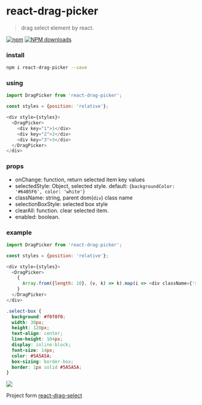 # react-drag-picker
> drag select element by react.

[![npm](https://img.shields.io/npm/v/react-drag-picker.svg?maxAge=2592000?style=plastic)](https://www.npmjs.com/package/react-drag-picker)
[![NPM downloads](http://img.shields.io/npm/dm/react-drag-picker.svg?style=flat-plastic)](https://npmjs.org/package/react-drag-picker)

### install 
```bash
npm i react-drag-picker --save
```

### using

```js 
import DragPicker from 'react-drag-picker';

const styles = {position: 'relative'};

<div style={styles}>
  <DragPicker>
    <div key="1">1</div>
    <div key="2">2</div>
    <div key="3">3</div>
  </DragPicker>
</div>
```

### props
  * onChange: function, return selected item key values
  * selectedStyle: Object, selected style. default: `{backgroundColor: '#64B5F6', color: 'white'}`
  * className: string, parent dom(`div`) class name
  * selectionBoxStyle: selected box style
  * clearAll: function. clear selected item.
  * enabled: boolean. 

### example

```js
import DragPicker from 'react-drag-picker';

const styles = {position: 'relative'};

<div style={styles}>
  <DragPicker>
    {
      Array.from({length: 10}, (v, k) => k).map(i => <div className={'select-box'} key={i}>{i + 1 }</div>)
    }
  </DragPicker>
</div>
```
```css
.select-box {
  background: #f0f0f0;
  width: 30px;
  height: 120px;
  text-align: center;
  line-height: 104px;
  display: inline-block;
  font-size: 14px;
  color: #5A5A5A;
  box-sizing: border-box;
  border: 1px solid #5A5A5A;
}
```
![](https://static.oschina.net/uploads/img/201712/22142737_dShD.gif )

Project form [react-drag-select](https://github.com/pablofierro/react-drag-select)